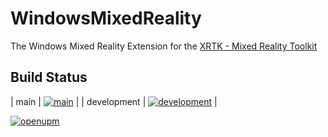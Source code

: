 # WindowsMixedReality

The Windows Mixed Reality Extension for the [XRTK - Mixed Reality Toolkit](https://github.com/XRTK/XRTK-Core)

## Build Status

| main | [![main](https://github.com/XRTK/com.xrtk.wmr/actions/workflows/build.yml/badge.svg?label=main&branch=main)](https://github.com/XRTK/com.xrtk.wmr/actions/workflows/build.yml) |
| development | [![development](https://github.com/XRTK/com.xrtk.wmr/actions/workflows/build.yml/badge.svg?label=development&branch=development)](https://github.com/XRTK/com.xrtk.wmr/actions/workflows/build.yml) |

[![openupm](https://img.shields.io/npm/v/com.xrtk.wmr?label=openupm&registry_uri=https://package.openupm.com)](https://openupm.com/packages/com.xrtk.wmr/)
